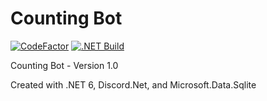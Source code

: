 # Counting Bot

[![CodeFactor](https://www.codefactor.io/repository/github/the-mighty-mo/countingbot/badge)](https://www.codefactor.io/repository/github/the-mighty-mo/countingbot)
[![.NET Build](https://github.com/the-mighty-mo/CountingBot/actions/workflows/dotnet.yml/badge.svg)](https://github.com/the-mighty-mo/CountingBot/actions/workflows/dotnet.yml)

Counting Bot - Version 1.0

Created with .NET 6, Discord.Net, and Microsoft.Data.Sqlite
